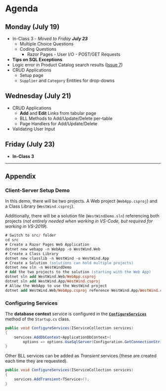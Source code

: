 # Agenda

<!--
## ~~Monday~~

- "Big Picture"
- Create a database from SQLCMD: `sqlcmd -Q "CREATE DATABASE Banking"`
  - https://www.sqlshack.com/working-sql-server-command-line-sqlcmd/
- EF Core Intro
- EF Core Demo
  - Setup and read `appsetting.json`

## ~~Wednesday~~

- EF Core Demo (cont.)
  - My Simple Database

## Friday

- Another Database Demo
- In-Class #1 and Exercise #2 Review
- In-Class #2 Announcement

## Monday

- Take-Home #3 - **Extension to June 25, 5:00 PM**
  - Class Status??
  - Issues/Questions
  - "Reboot" version - **Bonus Take-Home** - *some things I want to improve in the instructions*
    - Better setup instructions for the driver
      - esp. regarding "appsettings.json" and Dependency Injection (*which I hadn't expected you to apply to this take-home*)
    - Guidance on the "looping" inside the `DataMigrationServices.FileTransfer` method
      - How the CSV file is loaded (*remove the use of the `Registry` record and just use the `SerialNumber` entity*)
      - How looping should be procesed with regard to the call to `.SaveChanges()`
      - Have the method return a count of how many records were inserted
    - Clearer instructions on calculations to be done in the `DataMigrationServices.AddRegisteredOwner` method
- ASP.NET Core Web Applications
  - Empty Web Application
  - HTML Review
  - HTML Forms
  - Razor Page Introduction

## Wednesday

> In-Class #2

## Friday

- ASP.NET Core Web Application
  - Razor Pages Application Setup


----

## **Next** Monday

## **Next** Wednesday

## **Next** Friday

## Monday (June 28)

- Understand your **Web Host Environment**
- Finish Event Form sample
  - Use an `UpcomingEvent` class for binding
- Creating Razor Pages
  - `dotnet new page -n PageName -o Pages`

## Wednesday (June 30)

- Homework
  - **CPSC-1517.github.io** Readings:
    - [HTML Articles](https://cpsc-1517.github.io/html/)
    - [Razor](https://cpsc-1517.github.io/razor/)
- LibMan and awsm.css
- HTML 5 Form Elements
  - Functional User Elements:
    - `<form>`, `<input>` (and `<datalist>`), `<select>`/`<option>`, `<textarea>`, `<button>`
  - Semantic (*the meaning of the content*) Form Elements:
    - `<label>`, `<output>` ,`<fieldset>`, `<legend>`
  - Common attributes: `name`, `value`
  - Validation attributes: `required`, *etc.*
- Peeking at Form Request Values
  - The first **`T`** in *HTTP*
  - The `name` and `value` attributes
  - Sending via **`GET`** vs **`POST`**

## Friday

- **Client-Server**
  - [Tiers and Layers](https://cpsc-1517.github.io/clientserver/)
  - Create a) web application, b) class library and c) solution - [*(see demo)*](#client-server-setup-demo)
  - Understanding the "App" as the "domain"
    - BLL, DAL, Entities
  - Understanding the "Web" as the "UI"
- **Registering Services** in `Startup.cs`

## Monday (July 5)

- Follow-up of Friday's class (Database and Services Hookups)
  - **Registering Services** in `Startup.cs`
  - Adjusting `appsettings.json`
- Uploading Files
  - Deciding what kinds of files you want to upload (csv, images, etc)
    - [CSV File Generator](https://extendsclass.com/csv-generator.html)
    - [AI Generated Photos](https://generated.photos)
  - Deciding what to do with the uploaded file(s)
    - Save to disk (`Directory` and `File` classes)
  - HTML Side
    - `<form method="post" enctype="multipart/form-data">`
    - `<input type="file" accept=".csv">` + `asp-for="PropertyName"`
  - C# Side
    - `[BindProperty] public IFormFile PropertyName { get; set; }`
    - Processing: Save to a location within the web application

## Wednesday (July 7)

> ### View Products
>
> <input placeholder="Partial Name" /> <button>Filter Results</button>
>
> | Name ▲ | Quantity Per Unit | Unit Price |
> |------|-------------------|------------|
> | Alice Mutton | 20 - 1 kg tins | $ 39.00 |
> | Aniseed Syrup | 12 - 550 ml bottles | $ 10.00 |
> | Boston Crab Meat | 24 - 4 oz tins | $ 18.40 |
> | ... | ... | ... |

- Displaying Tabular Data
  - From Database
    - `Product` entity for *Products* table
    - `WestWindContext.Products` property
  - New Razor Page - `ViewProductCatalog`
    - Start with listing all products
    - Pagination - 10 per page
      - **Q)** - What logic do we need for tracking pagination?
      - **I)** - How do other sites do it? (like [**Memory Express**](https://memoryexpress.com))
      > **Side-Note**
      >
      > - You don't need a list to play with pagination
      > - Distinguishing between `GET` and `POST` requests: Hyperlinks and Form Submissions
      > - Learning about [Tag Helpers](https://docs.microsoft.com/en-us/aspnet/core/mvc/views/tag-helpers/built-in/?view=aspnetcore-5.0)

## Friday (July 9)

- Displaying Tabular Data
  - New Razor Page - `ViewProductCatalog`
    - **Questions** from last class...
    - Pagination - *cont*
      - Total number of search results
      - Total number of pages
      - Max Page Links (5, 7, 10)
      - Next/Previous
        - [&lsaquo;](https://www.toptal.com/designers/htmlarrows/punctuation/single-left-pointing-angle-quotation-mark/) `&lsaquo;`
        - [&rsaquo;](https://www.toptal.com/designers/htmlarrows/punctuation/single-right-pointing-angle-quotation-mark/) `&rsaquo;`
        - [&laquo;](https://www.toptal.com/designers/htmlarrows/punctuation/double-left-pointing-angle-quotation-mark/) `&laquo;`
        - [&raquo;](https://www.toptal.com/designers/htmlarrows/punctuation/double-right-pointing-angle-quotation-mark/) `&raquo;`
      - **Object**ifying Pagination

## Monday (July 12)

- Displaying Tabular Data
  - New Razor Page - `ViewProductCatalog`
    - **Questions** from last class...
      - Understanding the `Directory` and `Path` classes in `System.IO`
      - Programmatically renaming files
      - Review `IFormFile`
    - Pagination - *cont*
      - **Why** pagination on the **database side** is the **better way**

## Friday (July 16)
- Displaying Tabular Data
    - Searching/Filtering (by partial product name)
  - Practice: `ViewCustomers`
    - Display `CompanyName`, `ContactName`, `ContactTitle`, `ContactEmail`
- CRUD Applications
  - Edit Page for `Product` (`ProductEditor.cshtml`)

-->

## Monday (July 19)

- In-Class 3 - *Moved to Friday **July 23***
  - Multiple Choice Questions
  - Coding Questions
    - Razor Pages - User I/O - POST/GET Requests
- **Tips on SQL Exceptions**
- Logic error in Product Catalog search results ([Issue 7](https://github.com/CPSC-1517/cpsc-1517-workbook-may-2021-dgilleland/issues/7))
- CRUD Applications
    - Setup page
    - `Supplier` and `Category` Entities for drop-downs

## Wednesday (July 21)

- CRUD Applications
  - **Add** and **Edit** Links from tabular page
  - BLL Methods to Add/Update/Delete per-table
  - Page Handlers for Add/Update/Delete
- Validating User Input

## Friday (July 23)

- **In-Class 3**

----

## Appendix

### Client-Server Setup Demo

In this demo, there will be two projects. A Web project (`WebApp.csproj`) and a Class Library (`WestWind.csproj`).

Additionally, there will be a solution file (`WestWindDemo.sln`) referencing both projects (*not entirely needed when working in VS-Code, but required for working in VS-2019*).
    
```ps
# Switch to src/ folder
cd src
# Create a Razor Pages Web Application
dotnet new webapp -n WebApp -o WestWind.Web
# Create a Class Library
dotnet new classlib -n WestWind -o WestWind.App
# Create a Solution (solutions can hold multiple projects)
dotnet new sln -n WestWindDemo
# Add the two projects to the solution (starting with the Web App)
dotnet sln add WestWind.Web/WebApp.csproj
dotnet sln add WestWind.App/WestWind.csproj
# Allow the WebApp to use the WestWind project
dotnet add WestWind.Web/WebApp.csproj reference WestWind.App/WestWind.csproj
```

### Configuring Services

The **database context** service is configured in the [**`ConfigureServices`**](https://docs.microsoft.com/en-us/ef/core/dbcontext-configuration/#dbcontext-in-dependency-injection-for-aspnet-core) method of the `Startup.cs` class.

```csharp
public void ConfigureServices(IServiceCollection services)
{
    services.AddDbContext<ApplicationDbContext>(
        options => options.UseSqlServer(Configuration.GetConnectionString("DefaultConnection")));
}
```

Other BLL services can be added as *Transient* services (these are created each time they are requested).

```csharp
public void ConfigureServices(IServiceCollection services)
{
    services.AddTransient<TService>();
}
```
